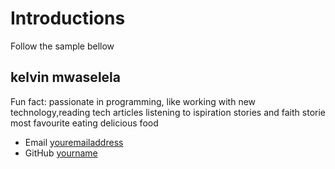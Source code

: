 # Introductions

Follow the sample bellow

## kelvin mwaselela

Fun fact: passionate in programming, like working with new technology,reading tech articles listening to ispiration stories and faith storie most favourite eating delicious food

- Email [youremailaddress](kelvinmwaselela@gmail.com)
- GitHub [yourname](https://github.com/kevygraphics)

